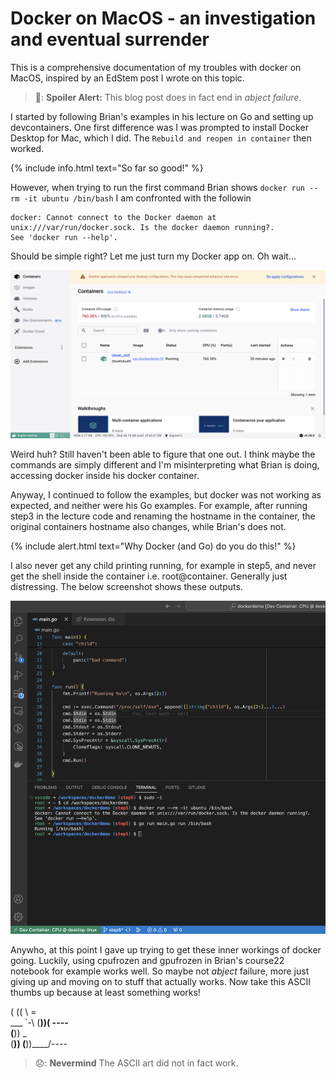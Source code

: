 # Docker on MacOS - an investigation and eventual surrender
This is a comprehensive documentation of my troubles with docker on MacOS, inspired by an EdStem post I wrote on this topic.

> 🚨: **Spoiler Alert:** This blog post does in fact end in *abject failure*.

I started by following Brian's examples in his lecture on Go and setting up devcontainers. One first difference was I was prompted to install Docker Desktop for Mac, which I did. The `Rebuild and reopen in container` then worked. 

{% include info.html text="So far so good!" %}

However, when trying to run the first command Brian shows `docker run --rm -it ubuntu /bin/bash` I am confronted with the followin

    docker: Cannot connect to the Docker daemon at unix:///var/run/docker.sock. Is the docker daemon running?.
    See 'docker run --help'.

Should be simple right? Let me just turn my Docker app on. Oh wait... 

![](/images/image.png "docker is on")

Weird huh? Still haven't been able to figure that one out. I think maybe the commands are simply different and I'm misinterpreting what Brian is doing, accessing docker inside his docker container. 

Anyway, I continued to follow the examples, but docker was not working as expected, and neither were his Go examples. For example, after running step3 in the lecture code and renaming the hostname in the container, the original containers hostname also changes, while Brian's does not. 

{% include alert.html text="Why Docker (and Go) do you do this!" %}

I also never get any child printing running, for example in step5, and never get the shell inside the container i.e. root@container. Generally just distressing. The below screenshot shows these outputs.

![](/images/image-1.png "docker is broken")

Anywho, at this point I gave up trying to get these inner workings of docker going. Luckily, using cpufrozen and gpufrozen in Brian's course22 notebook for example works well. So maybe not *abject* failure, more just giving up and moving on to stuff that actually works. Now take this ASCII thumbs up because at least something works!

 ( ((
  \ =\
 __\_ `-\ 
(____))(  \----   
(____)) _  
(____))
(____))____/----


> 😞: **Nevermind** The ASCII art did not in fact work.


                                        
